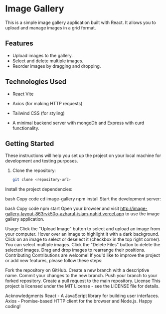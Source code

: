 # Image Gallery

This is a simple image gallery application built with React. It allows you to upload and manage images in a grid format.

## Features

- Upload images to the gallery.
- Select and delete multiple images.
- Reorder images by dragging and dropping.

## Technologies Used

- React Vite

- Axios (for making HTTP requests)

- Tailwind CSS (for styling)

- A minimal backend server with mongoDb and 
Express with curd functionality.

## Getting Started

These instructions will help you set up the project on your local machine for development and testing purposes.

1. Clone the repository:

   ```bash
   git clone <repository-url>
Install the project dependencies:

bash
Copy code
cd image-gallery
npm install
Start the development server:

bash
Copy code
npm start
Open your browser and visit http://image-gallery-layout-863rvk50o-azharul-islam-nahid.vercel.app to use the image gallery application.

Usage
Click the "Upload Image" button to select and upload an image from your computer.
Hover over an image to highlight it with a dark background.
Click on an image to select or deselect it (checkbox in the top right corner).
You can select multiple images.
Click the "Delete Files" button to delete the selected images.
Drag and drop images to rearrange their positions.
Contributing
Contributions are welcome! If you'd like to improve the project or add new features, please follow these steps:

Fork the repository on GitHub.
Create a new branch with a descriptive name.
Commit your changes to the new branch.
Push your branch to your forked repository.
Create a pull request to the main repository.
License
This project is licensed under the MIT License - see the LICENSE file for details.

Acknowledgments
React - A JavaScript library for building user interfaces.
Axios - Promise-based HTTP client for the browser and Node.js.
Happy coding!